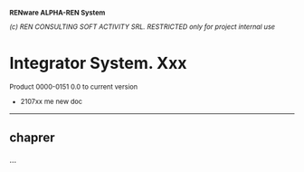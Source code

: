 <small>

**RENware ALPHA-REN System**
 
*(c) REN CONSULTING SOFT ACTIVITY SRL. RESTRICTED only for project internal use*

</small>

# Integrator System. Xxx
<small>

Product 0000-0151 0.0 to current version 

* 2107xx me new doc 
</small> 

------
## chaprer

...